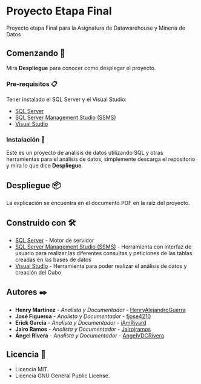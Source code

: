 # Proyecto Etapa Final
Proyecto etapa Final para la Asignatura de Datawarehouse y Minería de Datos

## Comenzando 🚀

Mira **Despliegue** para conocer como desplegar el proyecto.

### Pre-requisitos 📋

Tener instalado el SQL Server y el Visual Studio:
* [SQL Server](https://www.microsoft.com/es-es/sql-server/sql-server-downloads)
* [SQL Server Management Studio (SSMS)](https://learn.microsoft.com/es-es/sql/ssms/download-sql-server-management-studio-ssms?view=sql-server-ver16)
* [Visual Studio](https://visualstudio.microsoft.com/es/downloads/)

### Instalación 🔧

Este es un proyecto de análisis de datos utilizando SQL y otras herramientas para el análisis de datos, simplemente descarga el repositorio y mira lo que dice **Despliegue**.

## Despliegue 📦

La explicación se encuentra en el documento PDF en la raíz del proyecto.

## Construido con 🛠️

* [SQL Server](https://www.microsoft.com/es-es/sql-server/sql-server-downloads) - Motor de servidor
* [SQL Server Management Studio (SSMS)](https://learn.microsoft.com/es-es/sql/ssms/download-sql-server-management-studio-ssms?view=sql-server-ver16) - Herramienta con interfaz de usuario para realizar las diferentes consultas y peticiones de las tablas creadas en las bases de datos
* [Visual Studio](https://visualstudio.microsoft.com/es/downloads/) - Herramienta para poder realizar el análisis de datos y creación del Cubo

## Autores ✒️

* **Henry Martínez** - *Analista y Documentador* - [HenryAlejandroGuerra](https://github.com/HenryAlejandroGuerra)
* **José Figueroa** - *Analista y Documentador* - [fjose4210](https://github.com/fjose4210)
* **Erick García** - *Analista y Documentador* - [iAmRivard](https://github.com/iAmRivard)
* **Jairo Ramos** - *Analista y Documentador* - [Jairojramos](https://github.com/Jairojramos)
* **Ángel Rivera** - *Analista y Documentador* - [AngelVDCRivera](https://github.com/AngelVDCRivera)

## Licencia 📄

* Licencia MIT.
* Licencia GNU General Public License.
